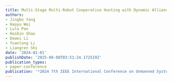 ```yaml
---
title: Multi-Stage Multi-Robot Cooperative Hunting with Dynamic Alliance
authors:
- Jingbo Yang
- Haoyu Wei
- Lulu Pan
- Haibin Shao
- Dewei Li
- Yuanlong Li
- Liangren Shi
date: '2024-01-01'
publishDate: '2025-08-08T03:51:24.172519Z'
publication_types:
- paper-conference
publication: '*2024 7th IEEE International Conference on Unmanned Systems*'
---
```

